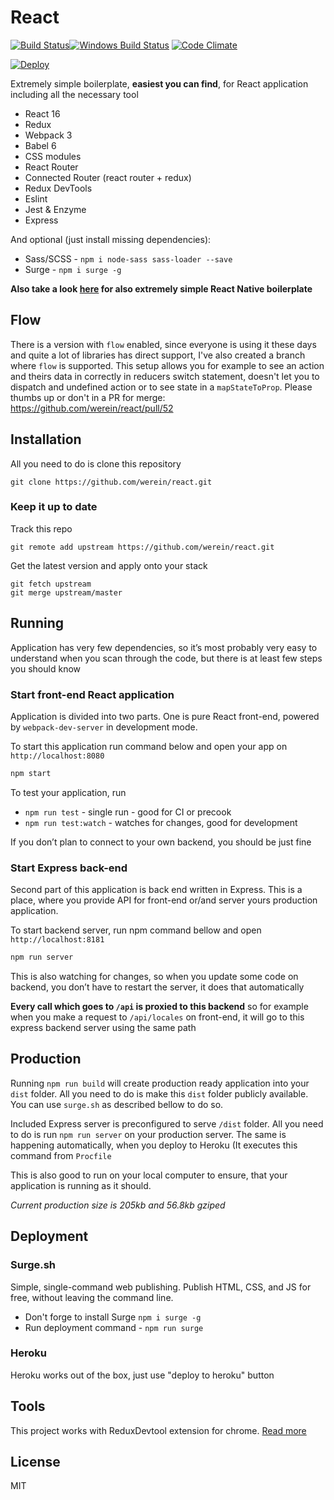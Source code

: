 # React

[![Build Status](https://travis-ci.org/werein/react.svg)](https://travis-ci.org/werein/react)[![Windows Build Status](https://ci.appveyor.com/api/projects/status/github/werein/react?branch=master&svg=true)](https://ci.appveyor.com/project/jirikolarik/react) [![Code Climate](https://codeclimate.com/github/werein/react/badges/gpa.svg)](https://codeclimate.com/github/werein/react)

[![Deploy](https://www.herokucdn.com/deploy/button.svg)](https://heroku.com/deploy)

Extremely simple boilerplate, __easiest you can find__, for React application including all the necessary tool

* React 16
* Redux
* Webpack 3
* Babel 6
* CSS modules
* React Router
* Connected Router (react router + redux)
* Redux DevTools
* Eslint
* Jest & Enzyme
* Express

And optional (just install missing dependencies):

* Sass/SCSS - `npm i node-sass sass-loader --save`
* Surge - `npm i surge -g`

__Also take a look [here](http://github.com/werein/react-native) for also extremely simple React Native boilerplate__

## Flow

There is a version with `flow` enabled, since everyone is using it these days and quite a lot of libraries has direct support, I've also created a branch where `flow` is supported. This setup allows you for example to see an action and theirs data in correctly in reducers switch statement, doesn't let you to dispatch and undefined action or to see state in a `mapStateToProp`. Please thumbs up or don't in a PR for merge: https://github.com/werein/react/pull/52

## Installation

All you need to do is clone this repository
```
git clone https://github.com/werein/react.git
```

### Keep it up to date

Track this repo

```
git remote add upstream https://github.com/werein/react.git
```

Get the latest version and apply onto your stack

```
git fetch upstream
git merge upstream/master
```

## Running
Application has very few dependencies, so it’s most probably very easy to understand when you scan through the code, but there is at least few steps you should know

### Start front-end React application
Application is divided into two parts. One is pure React front-end, powered by `webpack-dev-server` in development mode.

To start this application run command below and open your app on `http://localhost:8080`

```javascript
npm start
```

To test your application, run

* `npm run test` - single run - good for CI or precook
* `npm run test:watch` - watches for changes, good for development

If you don’t plan to connect to your own backend, you should be just fine

### Start Express back-end
Second part of this application is back end written in Express. This is a place, where you provide API for front-end or/and server yours production application.

To start backend server, run npm command bellow and open `http://localhost:8181`

```javascript
npm run server
```
This is also watching for changes, so when you update some code on backend, you don’t have to restart the server, it does that automatically

__Every call which goes to `/api` is proxied to this backend__ so for example when you make a request to `/api/locales` on front-end, it will go to this express backend server using the same path

## Production

Running `npm run build` will create production ready application into your `dist` folder. All you need to do is make this `dist` folder publicly available. You can use `surge.sh` as described bellow to do so.

Included Express server is preconfigured to serve `/dist` folder. All you need to do is run `npm run server` on your production server. The same is happening automatically, when you deploy to Heroku (It executes this command from `Procfile`

This is also good to run on your local computer to ensure, that your application is running as it should.

_Current production size is 205kb and 56.8kb gziped_

## Deployment

### Surge.sh

Simple, single-command web publishing. Publish HTML, CSS, and JS for free, without leaving the command line.

  * Don't forge to install Surge `npm i surge -g`
  * Run deployment command - `npm run surge`


### Heroku

Heroku works out of the box, just use "deploy to heroku" button


## Tools
This project works with ReduxDevtool extension for chrome. [Read more](https://github.com/zalmoxisus/redux-devtools-extension)

## License
MIT
